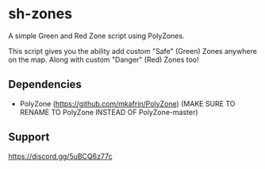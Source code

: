 # sh-zones
A simple Green and Red Zone script using PolyZones.

This script gives you the ability add custom "Safe" (Green) Zones anywhere on the map. Along with custom "Danger" (Red) Zones too!

## Dependencies ##
- PolyZone (https://github.com/mkafrin/PolyZone) (MAKE SURE TO RENAME TO PolyZone INSTEAD OF PolyZone-master)

## Support ##
https://discord.gg/5uBCQ6z77c
